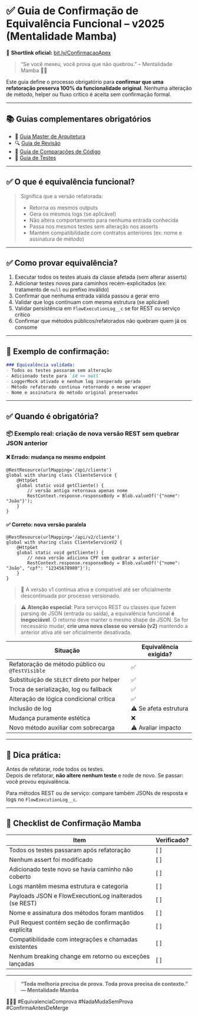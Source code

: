 # ✅ Guia de Confirmação de Equivalência Funcional – v2025 (Mentalidade Mamba)

📎 **Shortlink oficial:** [bit.ly/ConfirmacaoApex](https://bit.ly/ConfirmacaoApex)

> “Se você mexeu, você prova que não quebrou.” – Mentalidade Mamba 🧠🔥

Este guia define o processo obrigatório para **confirmar que uma refatoração preserva 100% da funcionalidade original**. Nenhuma alteração de método, helper ou fluxo crítico é aceita sem confirmação formal.

---

## 📚 Guias complementares obrigatórios

- 📘 [Guia Master de Arquitetura](https://bit.ly/GuiaApexMamba)
- 🔍 [Guia de Revisão](https://bit.ly/GuiaApexRevisao)
- 🔁 [Guia de Comparações de Código](https://bit.ly/ComparacaoApex)
- 🧪 [Guia de Testes](https://bit.ly/GuiaTestsApex)

---

## ✅ O que é equivalência funcional?

> Significa que a versão refatorada:
> - Retorna os mesmos outputs
> - Gera os mesmos logs (se aplicável)
> - Não altera comportamento para nenhuma entrada conhecida
> - Passa nos mesmos testes sem alteração nos asserts
> - Mantém compatibilidade com contratos anteriores (ex: nome e assinatura de método)

---

## ✅ Como provar equivalência?

1. Executar todos os testes atuais da classe afetada (sem alterar asserts)
2. Adicionar testes novos para caminhos recém-explicitados (ex: tratamento de `null` ou prefixo inválido)
3. Confirmar que nenhuma entrada válida passou a gerar erro
4. Validar que logs continuam com mesma estrutura (se aplicável)
5. Validar persistência em `FlowExecutionLog__c` se for REST ou serviço crítico
6. Confirmar que métodos públicos/refatorados não quebram quem já os consome

---

## 🧪 Exemplo de confirmação:

```markdown
### Equivalência validada:
- Todos os testes passaram sem alteração
- Adicionado teste para `id == null`
- LoggerMock ativado e nenhum log inesperado gerado
- Método refatorado continua retornando o mesmo wrapper
- Nome e assinatura do método original preservados
```

---

## ✅ Quando é obrigatória?

### 📦 Exemplo real: criação de nova versão REST sem quebrar JSON anterior

#### ❌ Errado: mudança no mesmo endpoint
```apex
@RestResource(urlMapping='/api/cliente')
global with sharing class ClienteService {
    @HttpGet
    global static void getCliente() {
        // versão antiga retornava apenas nome
        RestContext.response.responseBody = Blob.valueOf('{"nome": "João"}');
    }
}
```

#### ✅ Correto: nova versão paralela
```apex
@RestResource(urlMapping='/api/v2/cliente')
global with sharing class ClienteServiceV2 {
    @HttpGet
    global static void getCliente() {
        // nova versão adiciona CPF sem quebrar a anterior
        RestContext.response.responseBody = Blob.valueOf('{"nome": "João", "cpf": "12345678900"}');
    }
}
```

> 📌 A versão v1 continua ativa e compatível até ser oficialmente descontinuada por processo versionado.

> ⚠️ **Atenção especial**: Para serviços REST ou classes que fazem parsing de JSON (entrada ou saída), a equivalência funcional **é inegociável**. O retorno deve manter o mesmo shape de JSON. Se for necessário mudar, **crie uma nova classe ou versão (v2)** mantendo a anterior ativa até ser oficialmente desativada.

| Situação                                        | Equivalência exigida? |
| ----------------------------------------------- | --------------------- |
| Refatoração de método público ou `@TestVisible` | ✅                     |
| Substituição de `SELECT` direto por helper      | ✅                     |
| Troca de serialização, log ou fallback          | ✅                     |
| Alteração de lógica condicional crítica         | ✅                     |
| Inclusão de log                                 | ⚠️ Se afeta estrutura |
| Mudança puramente estética                      | ❌                     |
| Novo método auxiliar com sobrecarga             | ⚠️ Avaliar impacto    |

---

## 📌 Dica prática:

Antes de refatorar, rode todos os testes.  
Depois de refatorar, **não altere nenhum teste** e rode de novo. Se passar: você provou equivalência.

Para métodos REST ou de serviço: compare também JSONs de resposta e logs no `FlowExecutionLog__c`.

---

## 🧠 Checklist de Confirmação Mamba

| Item                                                        | Verificado? |
|-------------------------------------------------------------|-------------|
| Todos os testes passaram após refatoração                   | [ ]         |
| Nenhum assert foi modificado                                | [ ]         |
| Adicionado teste novo se havia caminho não coberto          | [ ]         |
| Logs mantêm mesma estrutura e categoria                     | [ ]         |
| Payloads JSON e FlowExecutionLog inalterados (se REST)      | [ ]         |
| Nome e assinatura dos métodos foram mantidos                | [ ]         |
| Pull Request contém seção de confirmação explícita          | [ ]         |
| Compatibilidade com integrações e chamadas existentes        | [ ]         |
| Nenhum breaking change em retorno ou exceções lançadas      | [ ]         |

---

> **“Toda melhoria precisa de prova. Toda prova precisa de contexto.” — Mentalidade Mamba**

🧠🧱🧪 #EquivalenciaComprova #NadaMudaSemProva #ConfirmaAntesDeMerge

